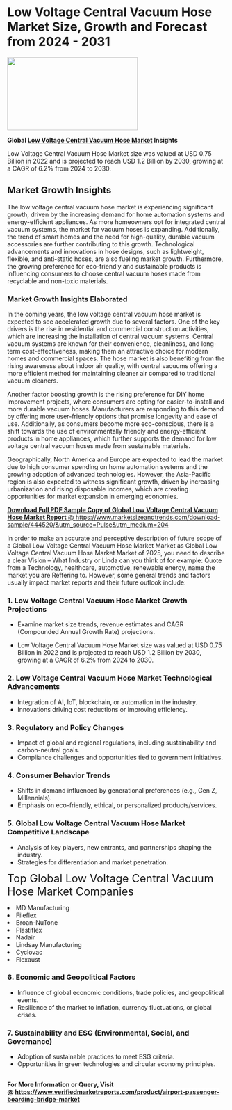 <H1>Low Voltage Central Vacuum Hose Market Size, Growth and Forecast from 2024 - 2031</H1><img class="aligncenter size-medium wp-image-584254" src="https://thirdeyenews.in/wp-content/uploads/2024/09/Global-Market-Research-300x168.jpeg" alt="" width="300" height="168" /><p><strong>Global&nbsp;<a href="https://www.marketsizeandtrends.com/download-sample/444520/&amp;utm_source=Pulse&amp;utm_medium=204">Low Voltage Central Vacuum Hose Market</a> Insights</strong></p><p>Low Voltage Central Vacuum Hose Market size was valued at USD 0.75 Billion in 2022 and is projected to reach USD 1.2 Billion by 2030, growing at a CAGR of 6.2% from 2024 to 2030.</p><p><h2>Market Growth Insights</h2> <p>The low voltage central vacuum hose market is experiencing significant growth, driven by the increasing demand for home automation systems and energy-efficient appliances. As more homeowners opt for integrated central vacuum systems, the market for vacuum hoses is expanding. Additionally, the trend of smart homes and the need for high-quality, durable vacuum accessories are further contributing to this growth. Technological advancements and innovations in hose designs, such as lightweight, flexible, and anti-static hoses, are also fueling market growth. Furthermore, the growing preference for eco-friendly and sustainable products is influencing consumers to choose central vacuum hoses made from recyclable and non-toxic materials.</p> <p><a href="#"></a></p> <h3>Market Growth Insights Elaborated</h3> <p>In the coming years, the low voltage central vacuum hose market is expected to see accelerated growth due to several factors. One of the key drivers is the rise in residential and commercial construction activities, which are increasing the installation of central vacuum systems. Central vacuum systems are known for their convenience, cleanliness, and long-term cost-effectiveness, making them an attractive choice for modern homes and commercial spaces. The hose market is also benefiting from the rising awareness about indoor air quality, with central vacuums offering a more efficient method for maintaining cleaner air compared to traditional vacuum cleaners.</p> <p>Another factor boosting growth is the rising preference for DIY home improvement projects, where consumers are opting for easier-to-install and more durable vacuum hoses. Manufacturers are responding to this demand by offering more user-friendly options that promise longevity and ease of use. Additionally, as consumers become more eco-conscious, there is a shift towards the use of environmentally friendly and energy-efficient products in home appliances, which further supports the demand for low voltage central vacuum hoses made from sustainable materials.</p> <p>Geographically, North America and Europe are expected to lead the market due to high consumer spending on home automation systems and the growing adoption of advanced technologies. However, the Asia-Pacific region is also expected to witness significant growth, driven by increasing urbanization and rising disposable incomes, which are creating opportunities for market expansion in emerging economies.</p> <p><a href="#"></p><p><span class=""><strong>Download Full PDF Sample Copy of Global Low Voltage Central Vacuum Hose Market Report</strong> @ <a href="https://www.marketsizeandtrends.com/download-sample/444520/&amp;utm_source=Pulse&amp;utm_medium=204" target="_blank">https://www.marketsizeandtrends.com/download-sample/444520/&amp;utm_source=Pulse&amp;utm_medium=204</a></span></p><p>In order to make an accurate and perceptive description of future scope of a Global&nbsp;Low Voltage Central Vacuum Hose Market Market as Global&nbsp;Low Voltage Central Vacuum Hose Market Market of 2025, you need to describe a clear Vision &ndash; What Industry or Linda can you think of for example: Quote from a Technology, healthcare, automotive, renewable energy, name the market you are Reffering to. However, some general trends and factors usually impact market reports and their future outlook include:</p><h3>1.&nbsp;<strong>Low Voltage Central Vacuum Hose Market Growth Projections</strong></h3><ul><li>Examine market size trends, revenue estimates and CAGR (Compounded Annual Growth Rate) projections.</li><li><p>Low Voltage Central Vacuum Hose Market size was valued at USD 0.75 Billion in 2022 and is projected to reach USD 1.2 Billion by 2030, growing at a CAGR of 6.2% from 2024 to 2030.</p></li></ul><h3>2.&nbsp;<strong>Low Voltage Central Vacuum Hose Market Technological Advancements</strong></h3><ul><li>Integration of AI, IoT, blockchain, or automation in the industry.</li><li>Innovations driving cost reductions or improving efficiency.</li></ul><h3>3.&nbsp;<strong>Regulatory and Policy Changes</strong></h3><ul><li>Impact of global and regional regulations, including sustainability and carbon-neutral goals.</li><li>Compliance challenges and opportunities tied to government initiatives.</li></ul><h3>4.&nbsp;<strong>Consumer Behavior Trends</strong></h3><ul><li>Shifts in demand influenced by generational preferences (e.g., Gen Z, Millennials).</li><li>Emphasis on eco-friendly, ethical, or personalized products/services.</li></ul><h3>5.&nbsp;<strong>Global Low Voltage Central Vacuum Hose Market Competitive Landscape</strong></h3><ul><li>Analysis of key players, new entrants, and partnerships shaping the industry.</li><li>Strategies for differentiation and market penetration.</li></ul><p data-pm-slice="1 1 []"><span style="color: inherit; font-family: inherit; font-size: 25px;">Top Global Low Voltage Central Vacuum Hose Market Companies</span></p><div class="" data-test-id=""><p><li>MD Manufacturing</li><li> Fileflex</li><li> Broan-NuTone</li><li> Plastiflex</li><li> Nadair</li><li> Lindsay Manufacturing</li><li> Cyclovac</li><li> Flexaust</li></p></div><h3>6.&nbsp;<strong>Economic and Geopolitical Factors</strong></h3><ul><li>Influence of global economic conditions, trade policies, and geopolitical events.</li><li>Resilience of the market to inflation, currency fluctuations, or global crises.</li></ul><h3>7.&nbsp;<strong>Sustainability and ESG (Environmental, Social, and Governance)</strong></h3><ul><li>Adoption of sustainable practices to meet ESG criteria.</li><li>Opportunities in green technologies and circular economy principles.</li></ul><h2><strong style="font-size: 14px;">For More Information or Query, Visit @&nbsp;</strong><a style="background-color: #ffffff; font-size: 14px;" href="https://www.marketsizeandtrends.com/report/low-voltage-central-vacuum-hose-market/" target="_blank">https://www.verifiedmarketreports.com/product/airport-passenger-boarding-bridge-market</a></h2>
